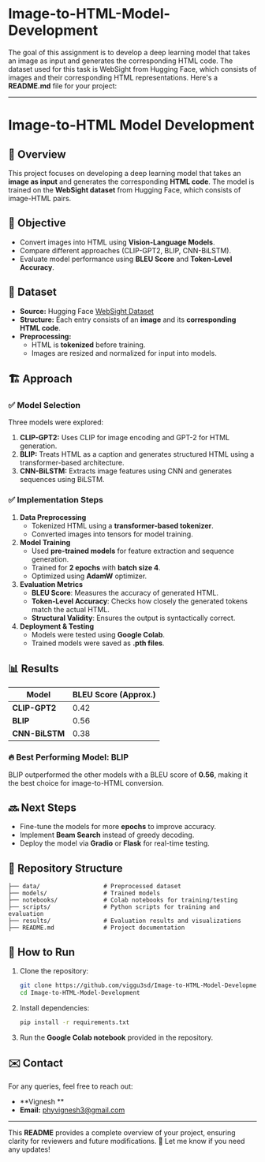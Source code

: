 # Image-to-HTML-Model-Development
The goal of this assignment is to develop a deep learning model that takes an image as input and generates the corresponding HTML code. The dataset used for this task is WebSight from Hugging Face, which consists of images and their corresponding HTML representations.
Here's a **README.md** file for your project:  

---

# Image-to-HTML Model Development  

## 📌 Overview  
This project focuses on developing a deep learning model that takes an **image as input** and generates the corresponding **HTML code**. The model is trained on the **WebSight dataset** from Hugging Face, which consists of image-HTML pairs.  

## 🚀 Objective  
- Convert images into HTML using **Vision-Language Models**.  
- Compare different approaches (CLIP-GPT2, BLIP, CNN-BiLSTM).  
- Evaluate model performance using **BLEU Score** and **Token-Level Accuracy**.  

## 📂 Dataset  
- **Source:** Hugging Face [WebSight Dataset](https://huggingface.co/datasets)  
- **Structure:** Each entry consists of an **image** and its **corresponding HTML code**.  
- **Preprocessing:**  
  - HTML is **tokenized** before training.  
  - Images are resized and normalized for input into models.  

## 🏗️ Approach  

### ✅ Model Selection  
Three models were explored:  
1. **CLIP-GPT2:** Uses CLIP for image encoding and GPT-2 for HTML generation.  
2. **BLIP:** Treats HTML as a caption and generates structured HTML using a transformer-based architecture.  
3. **CNN-BiLSTM:** Extracts image features using CNN and generates sequences using BiLSTM.  

### ✅ Implementation Steps  
1. **Data Preprocessing**  
   - Tokenized HTML using a **transformer-based tokenizer**.  
   - Converted images into tensors for model training.  
2. **Model Training**  
   - Used **pre-trained models** for feature extraction and sequence generation.  
   - Trained for **2 epochs** with **batch size 4**.  
   - Optimized using **AdamW** optimizer.  
3. **Evaluation Metrics**  
   - **BLEU Score**: Measures the accuracy of generated HTML.  
   - **Token-Level Accuracy**: Checks how closely the generated tokens match the actual HTML.  
   - **Structural Validity**: Ensures the output is syntactically correct.  
4. **Deployment & Testing**  
   - Models were tested using **Google Colab**.  
   - Trained models were saved as **.pth files**.  

## 📊 Results  

| Model        | BLEU Score (Approx.) |
|-------------|------------------|
| **CLIP-GPT2** | 0.42 |
| **BLIP**      | 0.56 |
| **CNN-BiLSTM** | 0.38 |

### 🔥 Best Performing Model: **BLIP**  
BLIP outperformed the other models with a BLEU score of **0.56**, making it the best choice for image-to-HTML conversion.  

## 🔜 Next Steps  
- Fine-tune the models for more **epochs** to improve accuracy.  
- Implement **Beam Search** instead of greedy decoding.  
- Deploy the model via **Gradio** or **Flask** for real-time testing.  

## 📁 Repository Structure  
```
├── data/                  # Preprocessed dataset  
├── models/                # Trained models  
├── notebooks/             # Colab notebooks for training/testing  
├── scripts/               # Python scripts for training and evaluation  
├── results/               # Evaluation results and visualizations  
├── README.md              # Project documentation  
```

## 📌 How to Run  
1. Clone the repository:  
   ```bash
   git clone https://github.com/viggu3sd/Image-to-HTML-Model-Development.git
   cd Image-to-HTML-Model-Development
   ```
2. Install dependencies:  
   ```bash
   pip install -r requirements.txt
   ```
3. Run the **Google Colab notebook** provided in the repository.  

## ✉️ Contact  
For any queries, feel free to reach out:  
- **Vignesh **  
- **Email:** phyvignesh3@gmail.com

---

This **README** provides a complete overview of your project, ensuring clarity for reviewers and future modifications. 🚀 Let me know if you need any updates!
